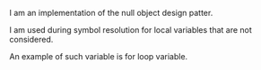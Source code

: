 I am an implementation of the null object design patter.

I am used during symbol resolution for local variables that are not considered.

An example of such variable is for loop variable.